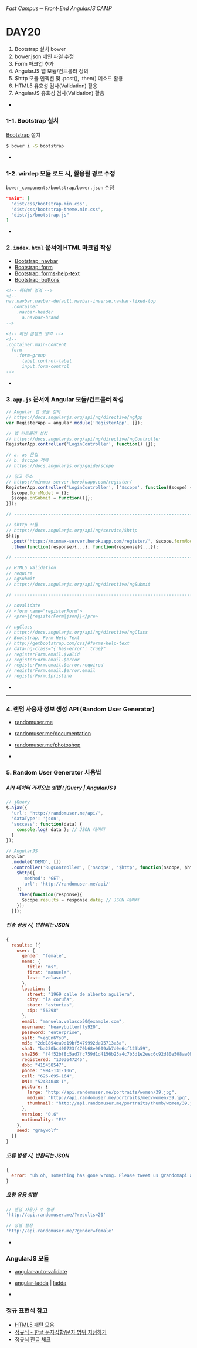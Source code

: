 ###### Fast Campus ─ Front-End AngularJS CAMP

# DAY20

1. Bootstrap 설치 bower
1. bower.json 메인 파일 수정
1. Form 마크업 추가
1. AngularJS 앱 모듈/컨트롤러 정의
1. $http 모듈 인젝션 및 .post(), .then() 메소드 활용
1. HTML5 유효성 검사(Validation) 활용
1. AngularJS 유효성 검사(Validation) 활용

-

### 1-1. Bootstrap 설치

[Bootstrap](http://getbootstrap.com/) 설치

```sh
$ bower i -S bootstrap
```

-

### 1-2. wirdep 모듈 로드 시, 활용될 경로 수정

`bower_components/bootstrap/bower.json` 수정

```json
"main": [
  "dist/css/bootstrap.min.css",
  "dist/css/bootstrap-theme.min.css",
  "dist/js/bootstrap.js"
]
```

-

### 2. `index.html` 문서에 HTML 마크업 작성

- [Bootstrap: navbar](http://getbootstrap.com/components/#navbar)
- [Bootstrap: form](http://getbootstrap.com/css/#forms)
- [Bootstrap: forms-help-text](http://getbootstrap.com/css/#forms-help-text)
- [Bootstrap: buttons](http://getbootstrap.com/css/#buttons)

```html
<!-- 헤더바 영역 -->
<!--
nav.navbar.navbar-default.navbar-inverse.navbar-fixed-top
  .container
    .navbar-header
      a.navbar-brand
-->

<!-- 메인 콘텐츠 영역 -->
<!--
.container.main-content
  form
    .form-group
      label.control-label
      input.form-control
-->
```

-

### 3. `app.js` 문서에 Angular 모듈/컨트롤러 작성

```js
// Angular 앱 모듈 정의
// https://docs.angularjs.org/api/ng/directive/ngApp
var RegisterApp = angular.module('RegisterApp', []);
```

```js
// 앱 컨트롤러 설정
// https://docs.angularjs.org/api/ng/directive/ngController
RegisterApp.controller('LoginController', function() {});

// a. as 문법
// b. $scope 객체
// https://docs.angularjs.org/guide/scope
```

```js
// 참고 주소
// https://minmax-server.herokuapp.com/register/
RegisterApp.controller('LoginController', ['$scope', function($scope) {
  $scope.formModel = {};
  $scope.onSubmit = function(){};
}]);

// ---------------------------------------------------------------------

// $http 모듈
// https://docs.angularjs.org/api/ng/service/$http
$http
  .post('https://minmax-server.herokuapp.com/register/', $scope.formModel)
  .then(function(response){...}, function(response){...});

// ---------------------------------------------------------------------

// HTML5 Validation
// require
// ngSubmit
// https://docs.angularjs.org/api/ng/directive/ngSubmit

// ---------------------------------------------------------------------

// novalidate
// <form name="registerForm">
// <pre>{{registerForm|json}}</pre>

// ngClass
// https://docs.angularjs.org/api/ng/directive/ngClass
// Bootstrap, Form Help Text
// http://getbootstrap.com/css/#forms-help-text
// data-ng-class="{'has-error': true}"
// registerForm.email.$valid
// registerForm.email.$error
// registerForm.email.$error.required
// registerForm.email.$error.email
// registerForm.$pristine

```

-

---

### 4. 랜덤 사용자 정보 생성 API (Random User Generator)

- [randomuser.me](https://randomuser.me/)
- [randomuser.me/documentation](https://randomuser.me/documentation)
- [randomuser.me/photoshop](https://randomuser.me/photoshop)

-

### 5. Random User Generator 사용법

##### API 데이터 가져오는 방법 ( jQuery | AngularJS )

```js
// jQuery
$.ajax({
  'url': 'http://randomuser.me/api/',
  'dataType': 'json',
  'success': function(data) {
    console.log( data ); // JSON 데이터
  }
});

// AngularJS
angular
  .module('DEMO', [])
  .controller('RugController', ['$scope', '$http', function($scope, $http){
    $http({
      'method': 'GET',
      'url': 'http://randomuser.me/api/'
    })
    .then(function(response){
      $scope.results = response.data; // JSON 데이터
    });
  }]);
```

##### 전송 성공 시, 반환되는 JSON

```js
{
  results: [{
    user: {
      gender: "female",
      name: {
        title: "ms",
        first: "manuela",
        last: "velasco"
      },
      location: {
        street: "1969 calle de alberto aguilera",
        city: "la coruña",
        state: "asturias",
        zip: "56298"
      },
      email: "manuela.velasco50@example.com",
      username: "heavybutterfly920",
      password: "enterprise",
      salt: ">egEn6YsO",
      md5: "2dd1894ea9d19bf5479992da95713a3a",
      sha1: "ba230bc400723f470b68e9609ab7d0e6cf123b59",
      sha256: "f4f52bf8c5ad7fc759d1d4156b25a4c7b3d1e2eec6c92d80e508aa0b7946d4ba",
      registered: "1303647245",
      dob: "415458547",
      phone: "994-131-106",
      cell: "626-695-164",
      DNI: "52434048-I",
      picture: {
        large: "http://api.randomuser.me/portraits/women/39.jpg",
        medium: "http://api.randomuser.me/portraits/med/women/39.jpg",
        thumbnail: "http://api.randomuser.me/portraits/thumb/women/39.jpg",
      },
      version: "0.6"
      nationality: "ES"
    },
    seed: "graywolf"
  }]
}
```

##### 오류 발생 시, 반환되는 JSON

```js
{
  error: "Uh oh, something has gone wrong. Please tweet us @randomapi about the issue. Thank you."
}
```

##### 요청 응용 방법

```js
// 랜덤 사용자 수 설정
'http://api.randomuser.me/?results=20'

// 성별 설정
'http://api.randomuser.me/?gender=female'
```

-

### AngularJS 모듈

- [angular-auto-validate](http://jonsamwell.github.io/angular-auto-validate/)
- [angular-ladda](http://remotty.github.io/angular-ladda/) | [ladda](http://lab.hakim.se/ladda/)

-

### 정규 표현식 참고

- [HTML5 패턴 모음](http://html5pattern.com/Passwords)
- [정규식 - 한글 문자집합/문자 범위 지정하기](https://sites.google.com/site/wankyuchoi/home/computer/tips/1)
- [정규식 한글 체크](http://serpiko.tistory.com/385)

